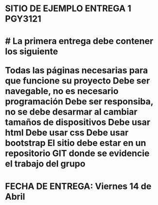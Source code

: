<h1>SITIO DE EJEMPLO ENTREGA 1 PGY3121<h1>
# La primera entrega debe contener los siguiente

Todas las páginas necesarias para que funcione su proyecto
Debe ser navegable, no es necesario programación 
Debe ser responsiba, no se debe desarmar al cambiar tamaños de dispositivos
Debe usar html
Debe usar css
Debe usar bootstrap
El sitio debe estar en un repositorio GIT donde se evidencie el trabajo del grupo
<h1>FECHA DE ENTREGA: Viernes 14 de Abril</h1>
